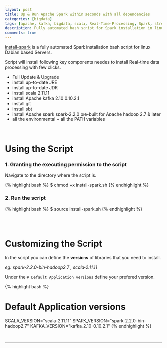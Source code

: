 ```yaml
---
layout: post
title: Up & Run Apache Spark within seconds with all dependencies
categories: [bigdata]
tags: [apache, kafka, bigdata, scala, Real-Time-Processing, Spark, streaming, java, git]
description: Fully automated bash script for Spark installation in linux Dabian based Servers.
comments: true
---
```


[install-spark](https://github.com/OmalPerera/install-Spark) is a fully automated Spark installation bash script for linux Dabian based Servers.

Script will install following key components needes to install Real-time data processing with few clicks.

  - Full Update & Upgrade
  - install up-to-date JRE
  - install up-to-date JDK
  - install scala 2.11.11
  - install Apache kafka 2.10 0.10.2.1
  - install git
  - install sbt
  - install Apache spark spark-2.2.0 pre-built for Apache hadoop 2.7 & later
  - all the environmental + all the PATH variables

<br>


# Using the Script #

### 1. Granting the executing permission to the script ###

Navigate to the directory where the script is.

{% highlight bash %}
$ chmod +x install-spark.sh
{% endhighlight %}


### 2. Run the script ###

{% highlight bash %}
$ source install-spark.sh
{% endhighlight %}

<br>
<br>

# Customizing the Script #

In the script you can define the **versions** of libraries that you need to install.<br>

_eg: spark-2.2.0-bin-hadoop2.7 , scala-2.11.11_
<br>

Under the `# Default Application versions` define your prefered version.

{% highlight bash %}
# Default Application versions

SCALA_VERSION="scala-2.11.11"
SPARK_VERSION="spark-2.2.0-bin-hadoop2.7"
KAFKA_VERSION="kafka_2.10-0.10.2.1"
{% endhighlight %}

<br>

--------------
